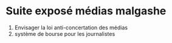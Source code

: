 # Suite exposé médias malgashe

1. Envisager la loi anti-concertation des médias
2. système de bourse pour les journalistes
